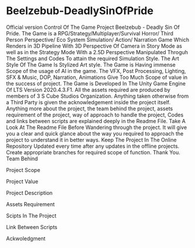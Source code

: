 # Beelzebub-DeadlySinOfPride
Official version Control Of The Game Project Beelzebub - Deadly Sin Of Pride. The Game is a RPG/Strategy/Multiplayer/Survival Horror/ Third Person Perspective/ Eco System Simulation/ Action/ Narration Game Which Renders in 3D Pipeline With 3D Perspective Of Camera in Story Mode as well as in the Strategy Mode With a 2.5D Perspective Manipulated Throguh The Settings and Codes To attain the required Simulation Style. The Art Style Of The Game Is Stylized Art style. The Game is Having immense Scope of the usage of AI in the game. The VFX, Post Processing, Lighting, SFX &amp; Music, DOP, Narration, Animations Give Too Much Scope of value in the success of project. The Game is Developed In The Unity Game Engine Of LTS Version 2020.4.3.F1. All the assets required are produced by members of 3 S Cube Studios Organization. Anything taken otherwise from a Third Party is given the acknowledgement inside the project itself.  Anything more about the project, the team behind the project, assets requirement of the project, way of approach to handle the project, Codes and links between scripts are explained deeply in the Readme File. Take A Look At The Readme File Before Wandering through the project. It will give you a clear and quick glance about the way you required to approach the project to understand it in better ways. Keep The Project In The Online Repository Updated every time after any updates in the offline projects. Create appropriate branches for required scope of function.  Thank You. 
Team Behind


Project Scope


Project Value


Project Description



Assets Requirement



Scipts In The Project



Link Between Scripts



Ackwoledgment
